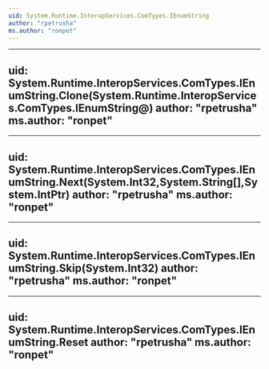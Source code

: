 ```yaml
---
uid: System.Runtime.InteropServices.ComTypes.IEnumString
author: "rpetrusha"
ms.author: "ronpet"
---
```


---
uid: System.Runtime.InteropServices.ComTypes.IEnumString.Clone(System.Runtime.InteropServices.ComTypes.IEnumString@)
author: "rpetrusha"
ms.author: "ronpet"
---

---
uid: System.Runtime.InteropServices.ComTypes.IEnumString.Next(System.Int32,System.String[],System.IntPtr)
author: "rpetrusha"
ms.author: "ronpet"
---

---
uid: System.Runtime.InteropServices.ComTypes.IEnumString.Skip(System.Int32)
author: "rpetrusha"
ms.author: "ronpet"
---

---
uid: System.Runtime.InteropServices.ComTypes.IEnumString.Reset
author: "rpetrusha"
ms.author: "ronpet"
---
